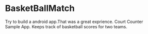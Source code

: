 # BasketBallMatch
Try to build a android app.That was a great exprience.
Court Counter Sample App. Keeps track of basketball scores for two teams.


